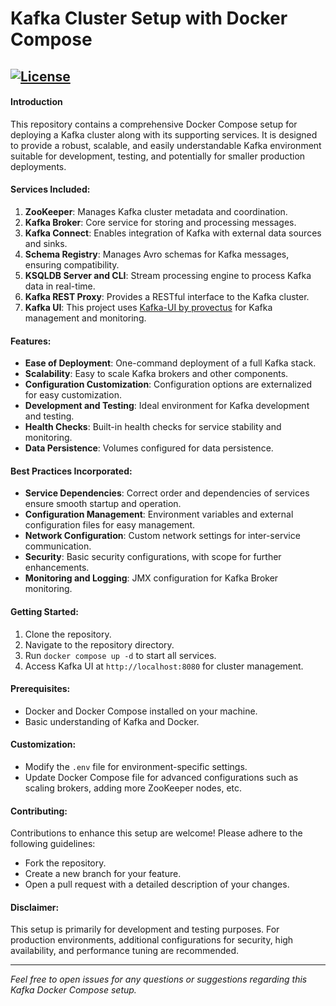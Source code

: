 # Kafka Cluster Setup with Docker Compose

[![License](https://img.shields.io/badge/License-Apache%202.0-blue.svg)](https://github.com/QuantumFuturist/datastack-kafka/blob/main/LICENSE)
---

#### Introduction
This repository contains a comprehensive Docker Compose setup for deploying a Kafka cluster along with its supporting services. It is designed to provide a robust, scalable, and easily understandable Kafka environment suitable for development, testing, and potentially for smaller production deployments.

#### Services Included:
1. **ZooKeeper**: Manages Kafka cluster metadata and coordination.
2. **Kafka Broker**: Core service for storing and processing messages.
3. **Kafka Connect**: Enables integration of Kafka with external data sources and sinks.
4. **Schema Registry**: Manages Avro schemas for Kafka messages, ensuring compatibility.
5. **KSQLDB Server and CLI**: Stream processing engine to process Kafka data in real-time.
6. **Kafka REST Proxy**: Provides a RESTful interface to the Kafka cluster.
7. **Kafka UI**: This project uses [Kafka-UI by provectus](https://github.com/provectus/kafka-ui) for Kafka management and monitoring.

#### Features:
- **Ease of Deployment**: One-command deployment of a full Kafka stack.
- **Scalability**: Easy to scale Kafka brokers and other components.
- **Configuration Customization**: Configuration options are externalized for easy customization.
- **Development and Testing**: Ideal environment for Kafka development and testing.
- **Health Checks**: Built-in health checks for service stability and monitoring.
- **Data Persistence**: Volumes configured for data persistence.

#### Best Practices Incorporated:
- **Service Dependencies**: Correct order and dependencies of services ensure smooth startup and operation.
- **Configuration Management**: Environment variables and external configuration files for easy management.
- **Network Configuration**: Custom network settings for inter-service communication.
- **Security**: Basic security configurations, with scope for further enhancements.
- **Monitoring and Logging**: JMX configuration for Kafka Broker monitoring.

#### Getting Started:
1. Clone the repository.
2. Navigate to the repository directory.
3. Run `docker compose up -d` to start all services.
4. Access Kafka UI at `http://localhost:8080` for cluster management.

#### Prerequisites:
- Docker and Docker Compose installed on your machine.
- Basic understanding of Kafka and Docker.

#### Customization:
- Modify the `.env` file for environment-specific settings.
- Update Docker Compose file for advanced configurations such as scaling brokers, adding more ZooKeeper nodes, etc.

#### Contributing:
Contributions to enhance this setup are welcome! Please adhere to the following guidelines:
- Fork the repository.
- Create a new branch for your feature.
- Open a pull request with a detailed description of your changes.

#### Disclaimer:
This setup is primarily for development and testing purposes. For production environments, additional configurations for security, high availability, and performance tuning are recommended.

---

*Feel free to open issues for any questions or suggestions regarding this Kafka Docker Compose setup.*